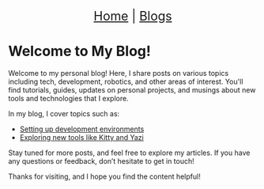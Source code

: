 <p align="center" style="font-size: 25px; text-decoration: none">
  <a href="/index">Home</a> |
  <a href="/blogs/index">Blogs</a> 
</p>


# Welcome to My Blog!

Welcome to my personal blog! Here, I share posts on various topics including tech, development, robotics, and other areas of interest. You'll find tutorials, guides, updates on personal projects, and musings about new tools and technologies that I explore.


In my blog, I cover topics such as:

- [Setting up development environments](./categories/linux/ubuntu-installation-guide.md)
- [Exploring new tools like Kitty and Yazi](./categories/linux/kitty-yazi-setup.md)

Stay tuned for more posts, and feel free to explore my articles. If you have any questions or feedback, don’t hesitate to get in touch!




Thanks for visiting, and I hope you find the content helpful!
